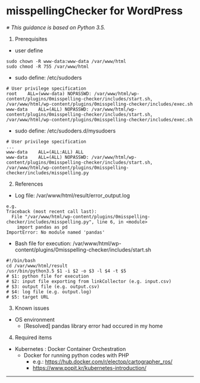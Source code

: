 # misspellingChecker for WordPress
*※ This guidance is based on Python 3.5.*
1. Prerequisites
* user define
```
sudo chown -R www-data:www-data /var/www/html
sudo chmod -R 755 /var/www/html
```
* sudo define: /etc/sudoders
```
# User privilege specification
root	ALL=(www-data) NOPASSWD: /var/www/html/wp-content/plugins/0misspelling-checker/includes/start.sh, /var/www/html/wp-content/plugins/0misspelling-checker/includes/exec.sh
www-data	ALL=(ALL) NOPASSWD: /var/www/html/wp-content/plugins/0misspelling-checker/includes/start.sh, /var/www/html/wp-content/plugins/0misspelling-checker/includes/exec.sh
```
* sudo define: /etc/sudoders.d/mysudoers
```
# User privilege specification
...
www-data	ALL=(ALL:ALL) ALL
www-data	ALL=(ALL) NOPASSWD: /var/www/html/wp-content/plugins/0misspelling-checker/includes/start.sh, /var/www/html/wp-content/plugins/0misspelling-checker/includes/misspelling.py
```
2. References
* Log file: /var/www/html/result/error_output.log
```
e.g.
Traceback (most recent call last):
  File "/var/www/html/wp-content/plugins/0misspelling-checker/includes/misspelling.py", line 6, in <module>
    import pandas as pd
ImportError: No module named 'pandas'
```
* Bash file for execution: /var/www/html/wp-content/plugins/0misspelling-checker/includes/start.sh
```
#!/bin/bash
cd /var/www/html/result
/usr/bin/python3.5 $1 -i $2 -o $3 -l $4 -t $5
# $1: python file for execution
# $2: input file exporting from linkCollector (e.g. input.csv)
# $3: output file (e.g. output.csv)
# $4: log file (e.g. output.log)
# $5: target URL
```
3. Known issues
* OS environment
  * [Resolved] pandas library error had occured in my home 
4. Required items
* Kubernetes : Docker Container Orchestration
  * Docker for running python codes with PHP
    * e.g.: https://hub.docker.com/r/electop/cartographer_ros/
    * https://www.popit.kr/kubernetes-introduction/
---------------------------------------------------
